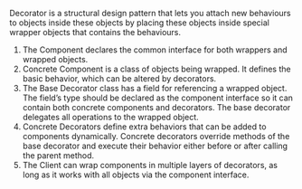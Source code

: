 Decorator is a structural design pattern that lets you attach new behaviours to objects inside these objects by placing these objects inside special wrapper objects that contains the behaviours.

1. The Component declares the common interface for both wrappers and wrapped objects.
2. Concrete Component is a class of objects being wrapped. It defines the basic behavior, which can be altered by decorators.
3. The Base Decorator class has a field for referencing a wrapped object. The field’s type should be declared as the component interface so it can contain both concrete components and decorators. The base decorator delegates all operations to the wrapped object.
4. Concrete Decorators define extra behaviors that can be added to components dynamically. Concrete decorators override methods of the base decorator and execute their behavior either before or after calling the parent method.
5. The Client can wrap components in multiple layers of decorators, as long as it works with all objects via the component interface.